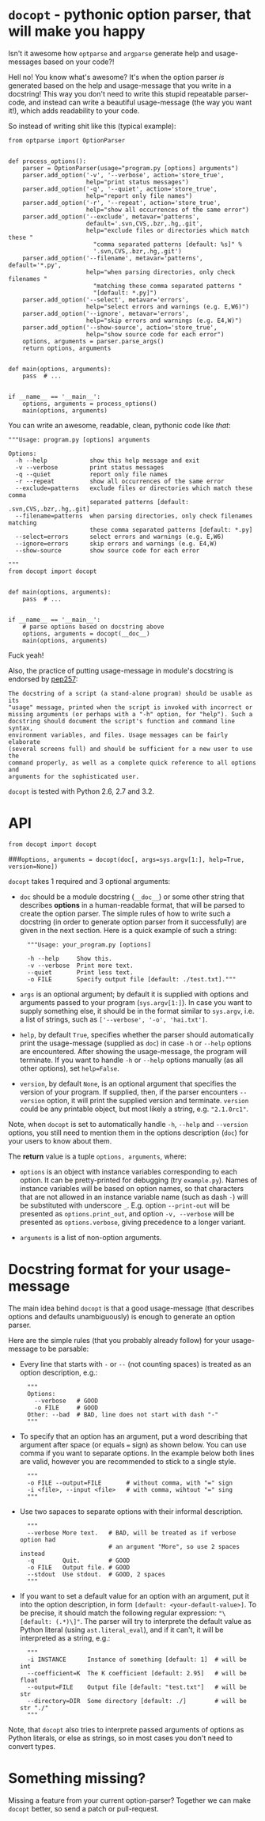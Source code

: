 
`docopt` - pythonic option parser, that will make you happy
===============================================================================

Isn't it awesome how `optparse` and `argparse` generate help and usage-messages
based on your code?!

Hell no!  You know what's awesome?  It's when the option parser *is* generated
based on the help and usage-message that you write in a docstring!  This way
you don't need to write this stupid repeatable parser-code, and instead can
write a beautiful usage-message (the way you want it!), which adds readability
to your code.

So instead of writing shit like this (typical example):

    from optparse import OptionParser


    def process_options():
        parser = OptionParser(usage="program.py [options] arguments")
        parser.add_option('-v', '--verbose', action='store_true',
                          help="print status messages")
        parser.add_option('-q', '--quiet', action='store_true',
                          help="report only file names")
        parser.add_option('-r', '--repeat', action='store_true',
                          help="show all occurrences of the same error")
        parser.add_option('--exclude', metavar='patterns',
                          default='.svn,CVS,.bzr,.hg,.git',
                          help="exclude files or directories which match these "
                            "comma separated patterns [default: %s]" %
                            '.svn,CVS,.bzr,.hg,.git')
        parser.add_option('--filename', metavar='patterns', default='*.py',
                          help="when parsing directories, only check filenames "
                            "matching these comma separated patterns "
                            "[default: *.py]")
        parser.add_option('--select', metavar='errors',
                          help="select errors and warnings (e.g. E,W6)")
        parser.add_option('--ignore', metavar='errors',
                          help="skip errors and warnings (e.g. E4,W)")
        parser.add_option('--show-source', action='store_true',
                          help="show source code for each error")
        options, arguments = parser.parse_args()
        return options, arguments


    def main(options, arguments):
        pass  # ...


    if __name__ == '__main__':
        options, arguments = process_options()
        main(options, arguments)


You can write an awesome, readable, clean, pythonic code like *that*:


    """Usage: program.py [options] arguments

    Options:
      -h --help            show this help message and exit
      -v --verbose         print status messages
      -q --quiet           report only file names
      -r --repeat          show all occurrences of the same error
      --exclude=patterns   exclude files or directories which match these comma
                           separated patterns [default: .svn,CVS,.bzr,.hg,.git]
      --filename=patterns  when parsing directories, only check filenames matching
                           these comma separated patterns [default: *.py]
      --select=errors      select errors and warnings (e.g. E,W6)
      --ignore=errors      skip errors and warnings (e.g. E4,W)
      --show-source        show source code for each error

    """
    from docopt import docopt


    def main(options, arguments):
        pass  # ...


    if __name__ == '__main__':
        # parse options based on docstring above
        options, arguments = docopt(__doc__)
        main(options, arguments)


Fuck yeah!

Also, the practice of putting usage-message in module's docstring
is endorsed by [pep257](http://www.python.org/dev/peps/pep-0257/):

    The docstring of a script (a stand-alone program) should be usable as its
    "usage" message, printed when the script is invoked with incorrect or
    missing arguments (or perhaps with a "-h" option, for "help"). Such a
    docstring should document the script's function and command line syntax,
    environment variables, and files. Usage messages can be fairly elaborate
    (several screens full) and should be sufficient for a new user to use the
    command properly, as well as a complete quick reference to all options and
    arguments for the sophisticated user.

`docopt` is tested with Python 2.6, 2.7 and 3.2.

API
===============================================================================

`from docopt import docopt`

###`options, arguments = docopt(doc[, args=sys.argv[1:], help=True, version=None])`

`docopt` takes 1 required and 3 optional arguments:

- `doc` should be a module docstring (`__doc__`) or some other string that
describes **options** in a human-readable format, that will be parsed to create
the option parser.  The simple rules of how to write such a docstring
(in order to generate option parser from it successfully) are given in the next
section. Here is a quick example of such a string:

        """Usage: your_program.py [options]

        -h --help     Show this.
        -v --verbose  Print more text.
        --quiet       Print less text.
        -o FILE       Specify output file [default: ./test.txt]."""

- `args` is an optional argument; by default it is supplied with options and
arguments passed to your program (`sys.argv[1:]`). In case you want to supply
something else, it should be in the format similar to `sys.argv`, i.e. a list
of strings, such as `['--verbose', '-o', 'hai.txt']`.

- `help`, by default `True`, specifies whether the parser should automatically
print the usage-message (supplied as `doc`) in case `-h` or `--help` options
are encountered. After showing the usage-message, the program will terminate.
If you want to handle `-h` or `--help` options manually (as all other options),
set `help=False`.

- `version`, by default `None`, is an optional argument that specifies the
version of your program. If supplied, then, if the parser encounters
`--version` option, it will print the supplied version and terminate.
`version` could be any printable object, but most likely a string,
e.g. `"2.1.0rc1"`.

Note, when `docopt` is set to automatically handle `-h`, `--help` and
`--version` options, you still need to mention them in the options description
(`doc`) for your users to know about them.

The **return** value is a tuple `options, arguments`, where:

- `options` is an object with instance variables corresponding to each option.
It can be pretty-printed for debugging (try `example.py`). Names of
instance variables will be based on option names, so that characters
that are not allowed in an instance variable name (such as dash `-`) will be
substituted with underscore `_`. E.g. option `--print-out` will be
presented as `options.print_out`, and option `-v, --verbose` will be
presented as `options.verbose`, giving precedence to a longer variant.

- `arguments` is a list of non-option arguments.

Docstring format for your usage-message
===============================================================================

The main idea behind `docopt` is that a good usage-message (that describes
options and defaults unambiguously) is enough to generate an option parser.

Here are the simple rules (that you probably already follow) for your
usage-message to be parsable:

- Every line that starts with `-` or `--` (not counting spaces) is treated
as an option description, e.g.:

        """
        Options:
          --verbose   # GOOD
          -o FILE     # GOOD
        Other: --bad  # BAD, line does not start with dash "-"
        """

- To specify that an option has an argument, put a word describing that
argument after space (or equals `=` sign) as shown below.
You can use comma if you want to separate options. In the example below both
lines are valid, however you are recommended to stick to a single style.

        """
        -o FILE --output=FILE       # without comma, with "=" sign
        -i <file>, --input <file>   # with comma, wihtout "=" sing
        """

- Use two sapaces to separate options with their informal description.

        """
        --verbose More text.   # BAD, will be treated as if verbose option had
                               # an argument "More", so use 2 spaces instead
        -q        Quit.        # GOOD
        -o FILE   Output file. # GOOD
        --stdout  Use stdout.  # GOOD, 2 spaces
        """

- If you want to set a default value for an option with an argument, put it
into the option description, in form `[default: <your-default-value>]`.
To be precise, it should match the following regular expression:
`"\[default: (.*)\]"`.
The parser will try to interprete the default value as Python literal
(using `ast.literal_eval`), and if it can't, it will be interpreted as a
string, e.g.:

        """
        -i INSTANCE      Instance of something [default: 1]  # will be int
        --coefficient=K  The K coefficient [default: 2.95]   # will be float
        --output=FILE    Output file [default: "test.txt"]   # will be str
        --directory=DIR  Some directory [default: ./]        # will be str "./"
        """

Note, that `docopt` also tries to interprete passed arguments of options as
Python literals, or else as strings, so in most cases you don't need to
convert types.

Something missing?
===============================================================================

Missing a feature from your current option-parser? Together we can make
`docopt` better, so send a patch or pull-request.
